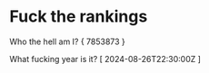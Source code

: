 # Fuck the rankings

Who the hell am I?
{ 7853873 }

What fucking year is it?
[ 2024-08-26T22:30:00Z ]

